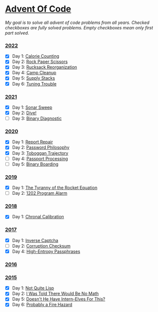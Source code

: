 # [Advent Of Code](https://adventofcode.com/)

_My goal is to solve all advent of code problems from all years. Checked checkboxes are fully solved problems. Empty checkboxes mean only first part solved._

### [2022](https://adventofcode.com/)

-   [x] Day 1: [Calorie Counting](https://adventofcode.com/2022/day/1)
-   [x] Day 2: [Rock Paper Scissors](https://adventofcode.com/2022/day/2)
-   [x] Day 3: [Rucksack Reorganization](https://adventofcode.com/2022/day/3)
-   [x] Day 4: [Camp Cleanup](https://adventofcode.com/2022/day/4)
-   [x] Day 5: [Supply Stacks](https://adventofcode.com/2022/day/5)
-   [x] Day 6: [Tuning Trouble](https://adventofcode.com/2022/day/6)

### [2021](https://adventofcode.com/2021)

-   [x] Day 1: [Sonar Sweep](https://adventofcode.com/2021/day/1)
-   [x] Day 2: [Dive!](https://adventofcode.com/2021/day/2)
-   [ ] Day 3: [Binary Diagnostic](https://adventofcode.com/2021/day/3)

### [2020](https://adventofcode.com/2020)

-   [x] Day 1: [Report Repair](https://adventofcode.com/2020/day/1)
-   [x] Day 2: [Password Philosophy](https://adventofcode.com/2020/day/2)
-   [x] Day 3: [Toboggan Trajectory](https://adventofcode.com/2020/day/3)
-   [ ] Day 4: [Passport Processing](https://adventofcode.com/2020/day/4)
-   [ ] Day 5: [Binary Boarding](https://adventofcode.com/2021/2020/5)

### [2019](https://adventofcode.com/2019)

-   [x] Day 1: [The Tyranny of the Rocket Equation](https://adventofcode.com/2019/day/1)
-   [ ] Day 2: [1202 Program Alarm](https://adventofcode.com/2019/day/2)

### [2018](https://adventofcode.com/2018)

-   [x] Day 1: [Chronal Calibration](https://adventofcode.com/2018/day/1)

### [2017](https://adventofcode.com/2017)

-   [x] Day 1: [Inverse Captcha](https://adventofcode.com/2017/day/1)
-   [ ] Day 2: [Corruption Checksum](https://adventofcode.com/2017/day/2)
-   [x] Day 4: [High-Entropy Passphrases](https://adventofcode.com/2017/day/4)

### [2016](https://adventofcode.com/2016)

### [2015](https://adventofcode.com/2015)

-   [x] Day 1: [Not Quite Lisp](https://adventofcode.com/2015/day/1)
-   [x] Day 2: [I Was Told There Would Be No Math](https://adventofcode.com/2015/day/2)
-   [x] Day 5: [Doesn't He Have Intern-Elves For This?](https://adventofcode.com/2015/day/5)
-   [x] Day 6: [Probably a Fire Hazard](https://adventofcode.com/2015/day/6)
